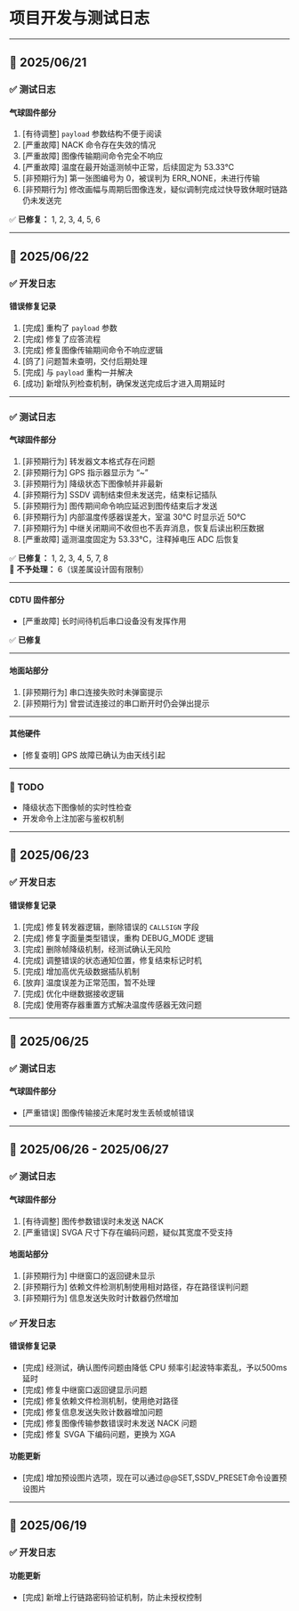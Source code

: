 # 项目开发与测试日志

---

## 📅 2025/06/21

### ✅ 测试日志

#### 气球固件部分

1. [有待调整]  `payload` 参数结构不便于阅读  
2. [严重故障]  NACK 命令存在失效的情况  
3. [严重故障]  图像传输期间命令完全不响应  
4. [严重故障]  温度在最开始遥测帧中正常，后续固定为 53.33℃  
5. [非预期行为] 第一张图编号为 0，被误判为 ERR_NONE，未进行传输  
6. [非预期行为] 修改画幅与周期后图像连发，疑似调制完成过快导致休眠时链路仍未发送完  

✅ **已修复：** 1, 2, 3, 4, 5, 6

---

## 📅 2025/06/22

### ✅ 开发日志

#### 错误修复记录


1. [完成] 重构了 `payload` 参数         
2. [完成] 修复了应答流程  
3. [完成] 修复图像传输期间命令不响应逻辑  
4. [鸽了] 问题暂未查明，交付后期处理  
5. [完成] 与 `payload` 重构一并解决  
6. [成功] 新增队列检查机制，确保发送完成后才进入周期延时  

---

### ✅ 测试日志

#### 气球固件部分

1. [非预期行为] 转发器文本格式存在问题  
2. [非预期行为] GPS 指示器显示为 “~”  
3. [非预期行为] 降级状态下图像帧并非最新  
4. [非预期行为] SSDV 调制结束但未发送完，结束标记插队  
5. [非预期行为] 图传期间命令响应延迟到图传结束后才发送  
6. [非预期行为] 内部温度传感器误差大，室温 30℃ 时显示近 50℃  
7. [非预期行为] 中继关闭期间不收但也不丢弃消息，恢复后读出积压数据  
8. [严重故障]   遥测温度固定为 53.33℃，注释掉电压 ADC 后恢复  

✅ **已修复：** 1, 2, 3, 4, 5, 7, 8  
🚫 **不予处理：** 6（误差属设计固有限制）

---

#### CDTU 固件部分

- [严重故障] 长时间待机后串口设备没有发挥作用

✅ **已修复** 

---

#### 地面站部分

1. [非预期行为] 串口连接失败时未弹窗提示  
2. [非预期行为] 曾尝试连接过的串口断开时仍会弹出提示  

---

#### 其他硬件

- [修复查明] GPS 故障已确认为由天线引起

---

### 📌 TODO

- 降级状态下图像帧的实时性检查  
- 开发命令上注加密与鉴权机制

---

## 📅 2025/06/23

### ✅ 开发日志

#### 错误修复记录

1. [完成] 修复转发器逻辑，删除错误的 `CALLSIGN` 字段  
2. [完成] 修复字面量类型错误，重构 DEBUG_MODE 逻辑  
3. [完成] 删除帧降级机制，经测试确认无风险  
4. [完成] 调整错误的状态通知位置，修复结束标记时机  
5. [完成] 增加高优先级数据插队机制  
6. [放弃] 温度误差为正常范围，暂不处理  
7. [完成] 优化中继数据接收逻辑  
8. [完成] 使用寄存器重置方式解决温度传感器无效问题  

---

## 📅 2025/06/25

### ✅ 测试日志

#### 气球固件部分

- [严重错误] 图像传输接近末尾时发生丢帧或帧错误

---

## 📅 2025/06/26 - 2025/06/27

### ✅ 测试日志

#### 气球固件部分

1. [有待调整] 图传参数错误时未发送 NACK
2. [严重错误] SVGA 尺寸下存在编码问题，疑似其宽度不受支持

#### 地面站部分

1. [非预期行为] 中继窗口的返回键未显示
2. [非预期行为] 依赖文件检测机制使用相对路径，存在路径误判问题
3. [非预期行为] 信息发送失败时计数器仍然增加

### ✅ 开发日志

#### 错误修复记录

- [完成] 经测试，确认图传问题由降低 CPU 频率引起波特率紊乱，予以500ms延时
- [完成] 修复中继窗口返回键显示问题
- [完成] 修复依赖文件检测机制，使用绝对路径
- [完成] 修复信息发送失败计数器增加问题
- [完成] 修复图像传输参数错误时未发送 NACK 问题
- [完成] 修复 SVGA 下编码问题，更换为 XGA

#### 功能更新

- [完成] 增加预设图片选项，现在可以通过@@SET,SSDV_PRESET命令设置预设图片

---

## 📅 2025/06/19

### ✅ 开发日志

#### 功能更新

- [完成] 新增上行链路密码验证机制，防止未授权控制